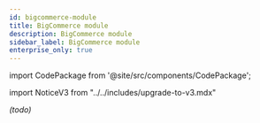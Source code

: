 ```yaml
---
id: bigcommerce-module
title: BigCommerce module
description: BigCommerce module
sidebar_label: BigCommerce module
enterprise_only: true
---
```

 
import CodePackage from '@site/src/components/CodePackage';

import NoticeV3 from "../../includes/upgrade-to-v3.mdx"




<CodePackage name="@deity/falcon-bigcommerce-module" /> 

_(todo)_
